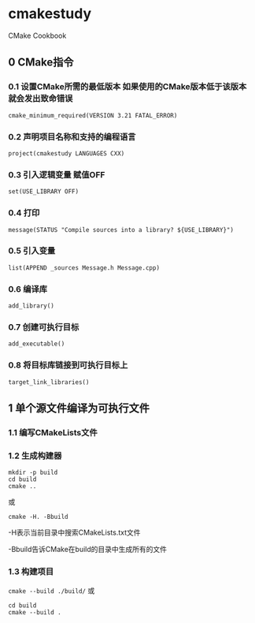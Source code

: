 # cmakestudy
CMake Cookbook

## 0 CMake指令
### 0.1 设置CMake所需的最低版本 如果使用的CMake版本低于该版本 就会发出致命错误
`cmake_minimum_required(VERSION 3.21 FATAL_ERROR)`

### 0.2 声明项目名称和支持的编程语言
`project(cmakestudy LANGUAGES CXX)`

### 0.3 引入逻辑变量 赋值OFF
`set(USE_LIBRARY OFF)`

### 0.4 打印
`message(STATUS "Compile sources into a library? ${USE_LIBRARY}")`

### 0.5 引入变量
`list(APPEND _sources Message.h Message.cpp)`

### 0.6 编译库
`add_library()`

### 0.7 创建可执行目标
`add_executable()`

### 0.8 将目标库链接到可执行目标上
`target_link_libraries()`

## 1 单个源文件编译为可执行文件
### 1.1 编写CMakeLists文件
### 1.2 生成构建器
```shell
mkdir -p build
cd build
cmake ..
```

或

`cmake -H. -Bbuild`

-H表示当前目录中搜索CMakeLists.txt文件

-Bbuild告诉CMake在build的目录中生成所有的文件

### 1.3 构建项目
`cmake --build ./build/`
或
```shell
cd build
cmake --build .
```